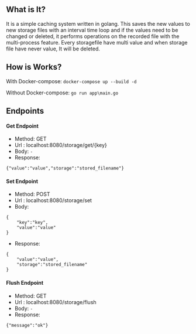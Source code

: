 ## What is It?
It is a simple caching system written in golang. This saves the new values to new storage files with an interval time loop and if the values need to be changed or deleted, it performs operations on the recorded file with the multi-process feature. Every storagefile have multi value and when storage file have never value, It will be deleted.

## How is Works?
With Docker-compose:
`docker-compose up --build -d`

Without Docker-compose:
`go run app\main.go`

## Endpoints
 #### Get Endpoint
 * Method: GET
 * Url : localhost:8080/storage/get/{key}
 * Body: `-`
 * Response: 
```
{"value":"value","storage":"stored_filename"}
```

#### Set Endpoint
 * Method: POST
 * Url : localhost:8080/storage/set
 * Body:
```
{
	"key":"key",
	"value":"value"
}
```
 * Response: 
```
{
	"value":"value",
	"storage":"stored_filename"
}
```

#### Flush Endpoint
 * Method: GET
 * Url : localhost:8080/storage/flush
 * Body: `-`
 * Response: 
```
{"message":"ok"}
```
